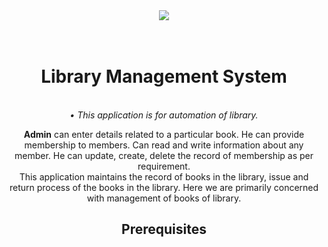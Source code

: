 <div align="center">
 <img src="https://cdn.discordapp.com/attachments/568798858185015336/568799074048802835/1.jpg" align="center">
  <br>
  <br>
  <strong><i></i></strong>
  <br>

# Library Management System
<br><i>• This application is for automation of library.</i>

<b>Admin</b> can enter details related to a particular book. He can provide membership to members. Can read and write information about any member. He can update, create, delete the record of membership as per requirement.<br>
 This application maintains the record of books in the library, issue and return process of the books in the library. Here we are primarily concerned with management of books of library.


## Prerequisites
